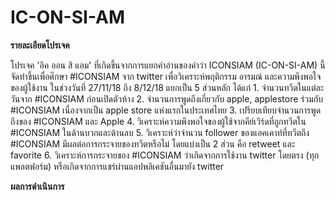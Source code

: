 # IC-ON-SI-AM


**รายละเอียดโปรเจค**

โปรเจค 'อิค ออน สิ แอม' ที่เกิดขึ้นจากการแยกคำอ่านของคำว่า ICONSIAM (IC-ON-SI-AM) นี้จัดทำขึ้นเพื่อศึกษา #ICONSIAM จาก twitter
เพื่อวิเคราะห์พฤติกรรม อารมณ์ และความพึงพอใจของผู้ใช้งาน ในช่วงวันที่ 27/11/18 ถึง 8/12/18
  แยกเป็น 5 ส่วนหลัก ได้แก่
    1. จำนวนทวีตในแต่ละวันจาก #ICONSIAM ก่อนเปิดตัวห้าง
    2. จำนวนการพูดถึงเกี่ยวกับ apple, applestore ร่วมกับ #ICONSIAM เนื่องจากเป็น apple store แห่งแรกในประเทศไทย
    3. เปรียบเทียบจำนวนการพูดถึงของ #ICONSIAM และ Apple
    4. วิเคราะห์ความพึงพอใจของผู้ใช้จากคีย์เวิร์ดที่ถูกทวีตใน #ICONSIAM ในด้านบวกและด้านลบ
    5. วิเคราะห์ว่าจำนวน follower ของแอคเคาท์ที่ทวีตถึง #ICONSIAM มีผลต่อการกระจายของทวีตหรือไม่ โดยแบ่งเป็น 2 ส่วน คือ retweet และ favorite
    6. วิเคราะห์การกระจายของ #ICONSIAM ว่าเกิดจากการใช้งาน twitter โดยตรง (ทุกแพลตฟอร์ม) หรือเกิดจากการแชร์ผ่านแอปพลิเคชันอื่นมายัง twitter
    
**ผลการดำเนินการ**
